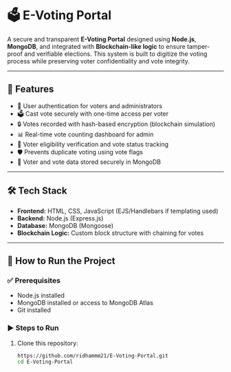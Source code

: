 # 🗳️ E-Voting Portal

A secure and transparent **E-Voting Portal** designed using **Node.js**, **MongoDB**, and integrated with **Blockchain-like logic** to ensure tamper-proof and verifiable elections. This system is built to digitize the voting process while preserving voter confidentiality and vote integrity.

---

## 📌 Features

- 👤 User authentication for voters and administrators
- 🗳️ Cast vote securely with one-time access per voter
- 🔒 Votes recorded with hash-based encryption (blockchain simulation)
- 📊 Real-time vote counting dashboard for admin
- 🧾 Voter eligibility verification and vote status tracking
- 🛡️ Prevents duplicate voting using vote flags
- 📁 Voter and vote data stored securely in MongoDB

---

## 🛠️ Tech Stack

- **Frontend:** HTML, CSS, JavaScript (EJS/Handlebars if templating used)
- **Backend:** Node.js (Express.js)
- **Database:** MongoDB (Mongoose)
- **Blockchain Logic:** Custom block structure with chaining for votes

---

## 🚀 How to Run the Project

### ✅ Prerequisites

- Node.js installed
- MongoDB installed or access to MongoDB Atlas
- Git installed

### ▶️ Steps to Run

1. Clone this repository:
   ```bash
   https://github.com/ridhammm21/E-Voting-Portal.git
   cd E-Voting-Portal
